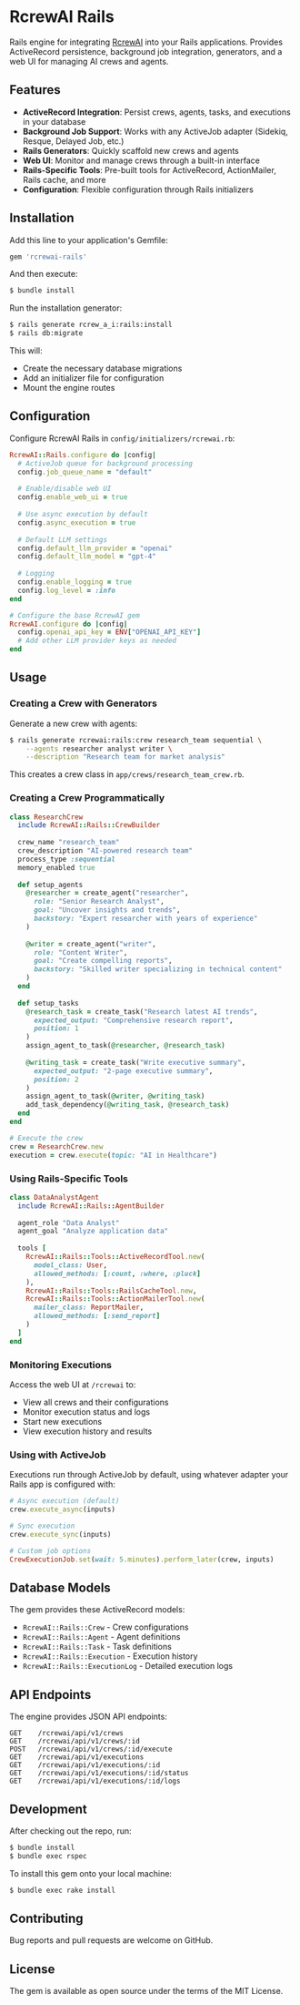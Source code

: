 # RcrewAI Rails

Rails engine for integrating [RcrewAI](https://github.com/gkosmo/rcrewai-rails) into your Rails applications. Provides ActiveRecord persistence, background job integration, generators, and a web UI for managing AI crews and agents.

## Features

- **ActiveRecord Integration**: Persist crews, agents, tasks, and executions in your database
- **Background Job Support**: Works with any ActiveJob adapter (Sidekiq, Resque, Delayed Job, etc.)
- **Rails Generators**: Quickly scaffold new crews and agents
- **Web UI**: Monitor and manage crews through a built-in interface
- **Rails-Specific Tools**: Pre-built tools for ActiveRecord, ActionMailer, Rails cache, and more
- **Configuration**: Flexible configuration through Rails initializers

## Installation

Add this line to your application's Gemfile:

```ruby
gem 'rcrewai-rails'
```

And then execute:

```bash
$ bundle install
```

Run the installation generator:

```bash
$ rails generate rcrew_a_i:rails:install
$ rails db:migrate
```

This will:
- Create the necessary database migrations
- Add an initializer file for configuration
- Mount the engine routes

## Configuration

Configure RcrewAI Rails in `config/initializers/rcrewai.rb`:

```ruby
RcrewAI::Rails.configure do |config|
  # ActiveJob queue for background processing
  config.job_queue_name = "default"
  
  # Enable/disable web UI
  config.enable_web_ui = true
  
  # Use async execution by default
  config.async_execution = true
  
  # Default LLM settings
  config.default_llm_provider = "openai"
  config.default_llm_model = "gpt-4"
  
  # Logging
  config.enable_logging = true
  config.log_level = :info
end

# Configure the base RcrewAI gem
RcrewAI.configure do |config|
  config.openai_api_key = ENV["OPENAI_API_KEY"]
  # Add other LLM provider keys as needed
end
```

## Usage

### Creating a Crew with Generators

Generate a new crew with agents:

```bash
$ rails generate rcrewai:rails:crew research_team sequential \
    --agents researcher analyst writer \
    --description "Research team for market analysis"
```

This creates a crew class in `app/crews/research_team_crew.rb`.

### Creating a Crew Programmatically

```ruby
class ResearchCrew
  include RcrewAI::Rails::CrewBuilder
  
  crew_name "research_team"
  crew_description "AI-powered research team"
  process_type :sequential
  memory_enabled true
  
  def setup_agents
    @researcher = create_agent("researcher",
      role: "Senior Research Analyst",
      goal: "Uncover insights and trends",
      backstory: "Expert researcher with years of experience"
    )
    
    @writer = create_agent("writer", 
      role: "Content Writer",
      goal: "Create compelling reports",
      backstory: "Skilled writer specializing in technical content"
    )
  end
  
  def setup_tasks
    @research_task = create_task("Research latest AI trends",
      expected_output: "Comprehensive research report",
      position: 1
    )
    assign_agent_to_task(@researcher, @research_task)
    
    @writing_task = create_task("Write executive summary",
      expected_output: "2-page executive summary",
      position: 2  
    )
    assign_agent_to_task(@writer, @writing_task)
    add_task_dependency(@writing_task, @research_task)
  end
end

# Execute the crew
crew = ResearchCrew.new
execution = crew.execute(topic: "AI in Healthcare")
```

### Using Rails-Specific Tools

```ruby
class DataAnalystAgent
  include RcrewAI::Rails::AgentBuilder
  
  agent_role "Data Analyst"
  agent_goal "Analyze application data"
  
  tools [
    RcrewAI::Rails::Tools::ActiveRecordTool.new(
      model_class: User,
      allowed_methods: [:count, :where, :pluck]
    ),
    RcrewAI::Rails::Tools::RailsCacheTool.new,
    RcrewAI::Rails::Tools::ActionMailerTool.new(
      mailer_class: ReportMailer,
      allowed_methods: [:send_report]
    )
  ]
end
```

### Monitoring Executions

Access the web UI at `/rcrewai` to:
- View all crews and their configurations
- Monitor execution status and logs
- Start new executions
- View execution history and results

### Using with ActiveJob

Executions run through ActiveJob by default, using whatever adapter your Rails app is configured with:

```ruby
# Async execution (default)
crew.execute_async(inputs)

# Sync execution
crew.execute_sync(inputs)

# Custom job options
CrewExecutionJob.set(wait: 5.minutes).perform_later(crew, inputs)
```

## Database Models

The gem provides these ActiveRecord models:

- `RcrewAI::Rails::Crew` - Crew configurations
- `RcrewAI::Rails::Agent` - Agent definitions
- `RcrewAI::Rails::Task` - Task definitions
- `RcrewAI::Rails::Execution` - Execution history
- `RcrewAI::Rails::ExecutionLog` - Detailed execution logs

## API Endpoints

The engine provides JSON API endpoints:

```
GET    /rcrewai/api/v1/crews
GET    /rcrewai/api/v1/crews/:id
POST   /rcrewai/api/v1/crews/:id/execute
GET    /rcrewai/api/v1/executions
GET    /rcrewai/api/v1/executions/:id
GET    /rcrewai/api/v1/executions/:id/status
GET    /rcrewai/api/v1/executions/:id/logs
```

## Development

After checking out the repo, run:

```bash
$ bundle install
$ bundle exec rspec
```

To install this gem onto your local machine:

```bash
$ bundle exec rake install
```

## Contributing

Bug reports and pull requests are welcome on GitHub.

## License

The gem is available as open source under the terms of the MIT License.
